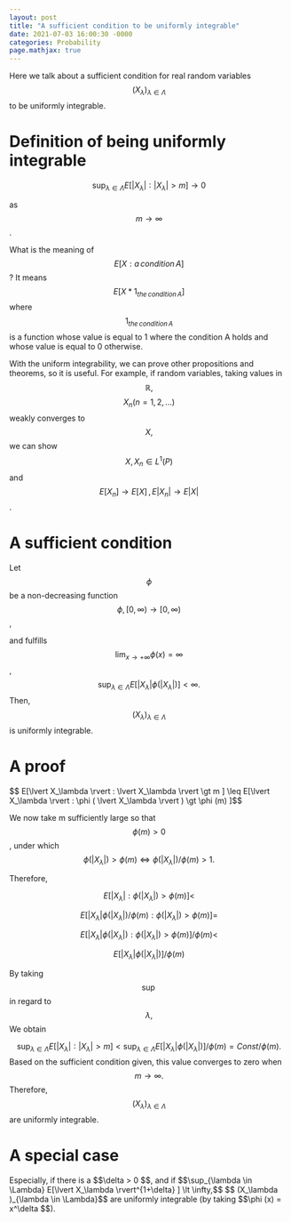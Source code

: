 ```yaml
---
layout: post
title: "A sufficient condition to be uniformly integrable"
date: 2021-07-03 16:00:30 -0000
categories: Probability
page.mathjax: true
---
```

Here we talk about a sufficient condition for real random variables $$ (X_\lambda )_{\lambda \in \Lambda}$$ to be uniformly integrable.

<h1>Definition of being uniformly integrable</h1>

$$ \sup_{\lambda \in \Lambda} E[\lvert X_\lambda \rvert : \lvert X_\lambda \rvert \gt m ] \longrightarrow 0$$

as $$m \longrightarrow \infty $$.

What is the meaning of $$E[X: a \, condition  \, A]$$? It means $$E[X*1_{the \, condition \, A}]$$ where $$1_{the \, condition \, A}$$ is a function whose value is equal to 1 where the condition A holds and whose value is equal to 0 otherwise.

With the uniform integrability, we can prove other propositions and theorems, so it is useful. For example, if random variables, taking values in $$\mathbb{R},$$ $$ X_n (n=1,2,...)$$ weakly converges to $$X,$$ we can show $$X, X_n \in L^1(P)$$ and $$E[X_n] \longrightarrow E[X]\, , E \lvert X_n \rvert \longrightarrow E \lvert X \rvert $$.



<h1>A sufficient condition</h1>

Let $$\phi$$ be a non-decreasing function $$ \phi, [0, \infty) \to [0, \infty)$$,

and fulfills  $$ \lim_{x \to +\infty} \phi(x) =\infty$$, $$\sup_{\lambda \in \Lambda}E[\lvert X_\lambda \rvert \phi (\lvert X_\lambda \rvert) ] \lt \infty. $$ Then, $$ (X_\lambda )_{\lambda \in \Lambda}$$ is uniformly integrable.

<h1>A proof</h1>
$$ E[\lvert X_\lambda \rvert : \lvert X_\lambda \rvert \gt m ] \leq E[\lvert X_\lambda \rvert : \phi ( \lvert X_\lambda \rvert ) \gt \phi (m) ]$$

We now take m sufficiently large so that $$ \phi(m) \gt 0$$, under which $$\phi ( \lvert X_\lambda \rvert ) \gt \phi (m) \Leftrightarrow \phi ( \lvert X_\lambda \rvert ) / \phi (m) > 1. $$

Therefore, 

$$E[\lvert X_\lambda \rvert : \phi ( \lvert X_\lambda \rvert ) \gt \phi (m) ] \lt $$

$$E[\lvert X_\lambda \rvert \phi ( \lvert X_\lambda \rvert ) / \phi (m): \phi ( \lvert X_\lambda \rvert ) \gt \phi (m) ] =$$

$$E[\lvert X_\lambda \rvert \phi ( \lvert X_\lambda \rvert ): \phi ( \lvert X_\lambda \rvert ) \gt \phi (m) ]/ \phi(m) \lt$$

$$E[\lvert X_\lambda \rvert \phi ( \lvert X_\lambda \rvert )]/ \phi(m)$$

By taking $$\sup$$ in regard to $$\lambda,$$ We obtain

$$\sup_{\lambda \in \Lambda}E[\lvert X_\lambda \rvert : \lvert X_\lambda \rvert  \gt m ] \lt \sup_{\lambda \in \Lambda} E[\lvert X_\lambda \rvert \phi ( \lvert X_\lambda \rvert )]/ \phi(m) = Const / \phi(m).$$
Based on the sufficient condition given, this value converges to zero when $$ m \longrightarrow \infty.$$ Therefore,$$ (X_\lambda )_{\lambda \in \Lambda}$$ are uniformly integrable.

<h1>A special case</h1>
Especially, if there is a $$\delta > 0 $$, and if $$\sup_{\lambda \in \Lambda} E[\lvert X_\lambda \rvert^{1+\delta} ] \lt \infty,$$ $$ (X_\lambda )_{\lambda \in \Lambda}$$ are uniformly integrable (by taking $$\phi (x) = x^\delta $$).